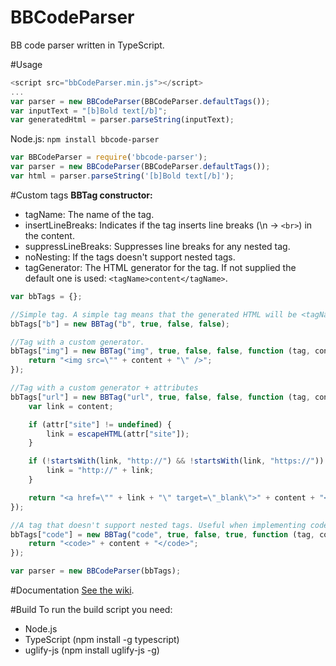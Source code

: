 BBCodeParser
============
BB code parser written in TypeScript.

#Usage
```javascript
<script src="bbCodeParser.min.js"></script>
...
var parser = new BBCodeParser(BBCodeParser.defaultTags());
var inputText = "[b]Bold text[/b]";
var generatedHtml = parser.parseString(inputText);
```

Node.js: `npm install bbcode-parser`

``` javascript
var BBCodeParser = require('bbcode-parser');
var parser = new BBCodeParser(BBCodeParser.defaultTags());
var html = parser.parseString('[b]Bold text[/b]');
```

#Custom tags
<b>BBTag constructor:</b>
* tagName: The name of the tag.
* insertLineBreaks: Indicates if the tag inserts line breaks (\n -> `<br>`) in the content.
* suppressLineBreaks: Suppresses line breaks for any nested tag.
* noNesting: If the tags doesn't support nested tags.
* tagGenerator: The HTML generator for the tag. If not supplied the default one is used: `<tagName>content</tagName>`.

```javascript
var bbTags = {};

//Simple tag. A simple tag means that the generated HTML will be <tagName>content</tagName>
bbTags["b"] = new BBTag("b", true, false, false);

//Tag with a custom generator.
bbTags["img"] = new BBTag("img", true, false, false, function (tag, content, attr) {
	return "<img src=\"" + content + "\" />";
});

//Tag with a custom generator + attributes
bbTags["url"] = new BBTag("url", true, false, false, function (tag, content, attr) {
	var link = content;

	if (attr["site"] != undefined) {
		link = escapeHTML(attr["site"]);
 	}

	if (!startsWith(link, "http://") && !startsWith(link, "https://")) {
		link = "http://" + link;
	}

	return "<a href=\"" + link + "\" target=\"_blank\">" + content + "</a>";
});

//A tag that doesn't support nested tags. Useful when implementing code highlighting.
bbTags["code"] = new BBTag("code", true, false, true, function (tag, content, attr) {
    return "<code>" + content + "</code>";
});

var parser = new BBCodeParser(bbTags);
```

#Documentation
[See the wiki](https://github.com/svenslaggare/BBCodeParser/wiki/Documentation).

#Build
To run the build script you need:
* Node.js
* TypeScript (npm install -g typescript)
* uglify-js (npm install uglify-js -g)

